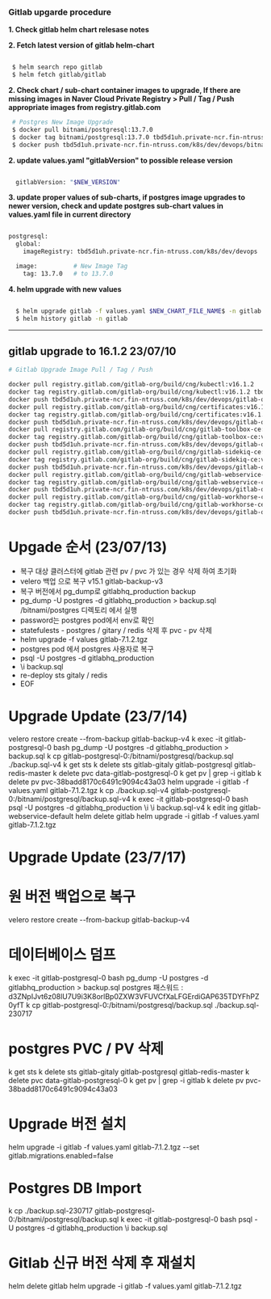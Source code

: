 ### Gitlab upgarde procedure


**1. Check gitlab helm chart relesase notes**

**2. Fetch latest version of gitlab helm-chart**

```bash

 $ helm search repo gitlab
 $ helm fetch gitlab/gitlab

```

**2. Check chart / sub-chart container images to upgrade, If there are missing images in Naver Cloud Private Registry > Pull / Tag / Push appropriate images from registry.gitlab.com**

```bash
 # Postgres New Image Upgrade
 $ docker pull bitnami/postgresql:13.7.0
 $ docker tag bitnami/postgresql:13.7.0 tbd5d1uh.private-ncr.fin-ntruss.com/k8s/dev/devops/bitnami/postgresql:12.7.0
 $ docker push tbd5d1uh.private-ncr.fin-ntruss.com/k8s/dev/devops/bitnami/postgresql:12.7.0

```

**2. update values.yaml "gitlabVersion" to possible release version**

```bash

  gitlabVersion: "$NEW_VERSION"

```
**3. update proper values of sub-charts, if postgres image upgrades to newer version, check and update postgres sub-chart values in values.yaml file in current directory**

```bash

postgresql:
  global:
    imageRegistry: tbd5d1uh.private-ncr.fin-ntruss.com/k8s/dev/devops

  image:          # New Image Tag
    tag: 13.7.0   # to 13.7.0

```

**4. helm upgrade with new values**

```bash

  $ helm upgrade gitlab -f values.yaml $NEW_CHART_FILE_NAME$ -n gitlab
  $ helm history gitlab -n gitlab

```

---

## gitlab upgrade to 16.1.2 23/07/10

```bash
# Gitlab Upgrade Image Pull / Tag / Push 

docker pull registry.gitlab.com/gitlab-org/build/cng/kubectl:v16.1.2
docker tag registry.gitlab.com/gitlab-org/build/cng/kubectl:v16.1.2 tbd5d1uh.private-ncr.fin-ntruss.com/k8s/dev/devops/gitlab-org/build/cng/kubectl:v16.1.2
docker push tbd5d1uh.private-ncr.fin-ntruss.com/k8s/dev/devops/gitlab-org/build/cng/kubectl:v16.1.2
docker pull registry.gitlab.com/gitlab-org/build/cng/certificates:v16.1.2
docker tag registry.gitlab.com/gitlab-org/build/cng/certificates:v16.1.2 tbd5d1uh.private-ncr.fin-ntruss.com/k8s/dev/devops/gitlab-org/build/cng/certificates:v16.1.2
docker push tbd5d1uh.private-ncr.fin-ntruss.com/k8s/dev/devops/gitlab-org/build/cng/certificates:v16.1.2
docker pull registry.gitlab.com/gitlab-org/build/cng/gitlab-toolbox-ce:v16.1.2
docker tag registry.gitlab.com/gitlab-org/build/cng/gitlab-toolbox-ce:v16.1.2 tbd5d1uh.private-ncr.fin-ntruss.com/k8s/dev/devops/gitlab-org/build/cng/gitlab-toolbox-ce:v16.1.2
docker push tbd5d1uh.private-ncr.fin-ntruss.com/k8s/dev/devops/gitlab-org/build/cng/gitlab-toolbox-ce:v16.1.2
docker pull registry.gitlab.com/gitlab-org/build/cng/gitlab-sidekiq-ce:v16.1.2
docker tag registry.gitlab.com/gitlab-org/build/cng/gitlab-sidekiq-ce:v16.1.2 tbd5d1uh.private-ncr.fin-ntruss.com/k8s/dev/devops/gitlab-org/build/cng/gitlab-sidekiq-ce:v16.1.2
docker push tbd5d1uh.private-ncr.fin-ntruss.com/k8s/dev/devops/gitlab-org/build/cng/gitlab-sidekiq-ce:v16.1.2
docker pull registry.gitlab.com/gitlab-org/build/cng/gitlab-webservice-ce:v16.1.2
docker tag registry.gitlab.com/gitlab-org/build/cng/gitlab-webservice-ce:v16.1.2 tbd5d1uh.private-ncr.fin-ntruss.com/k8s/dev/devops/gitlab-org/build/cng/gitlab-webservice-ce:v16.1.2
docker push tbd5d1uh.private-ncr.fin-ntruss.com/k8s/dev/devops/gitlab-org/build/cng/gitlab-webservice-ce:v16.1.2
docker pull registry.gitlab.com/gitlab-org/build/cng/gitlab-workhorse-ce:v16.1.2
docker tag registry.gitlab.com/gitlab-org/build/cng/gitlab-workhorse-ce:v16.1.2 tbd5d1uh.private-ncr.fin-ntruss.com/k8s/dev/devops/gitlab-org/build/cng/gitlab-workhorse-ce:v16.1.2
docker push tbd5d1uh.private-ncr.fin-ntruss.com/k8s/dev/devops/gitlab-org/build/cng/gitlab-workhorse-ce:v16.1.2
```

# Upgade 순서 (23/07/13)

- 복구 대상 클러스터에 gitlab 관련 pv / pvc 가 있는 경우 삭제 하여 초기화 
- velero 백업 으로 복구 v15.1 gitlab-backup-v3
- 복구 버전에서 pg_dump로 gitlabhq_production backup
- pg_dump -U postgres -d gitlabhq_production > backup.sql /bitnami/postgres 디렉토리 에서 실행
- password는 postgres pod에서 env로 확인
- statefulests - postgres / gitary / redis 삭제 후 pvc - pv 삭제
- helm upgrade -f values gitlab-7.1.2.tgz 
- postgres pod 에서 postgres 사용자로 복구 
- psql -U postgres -d gitlabhq_production
- \i backup.sql
- re-deploy sts gitaly / redis
- EOF

# Upgrade Update (23/7/14)

velero restore create --from-backup gitlab-backup-v4
k exec -it gitlab-postgresql-0 bash
pg_dump -U postgres -d gitlabhq_production > backup.sql
k cp gitlab-postgresql-0:/bitnami/postgresql/backup.sql ./backup.sql-v4
k get sts
k delete sts gitlab-gitaly gitlab-postgresql gitlab-redis-master
k delete pvc data-gitlab-postgresql-0
k get pv | grep -i gitlab
k delete pv pvc-38badd8170c6491c9094c43a03
helm upgrade -i gitlab -f values.yaml gitlab-7.1.2.tgz
k cp ./backup.sql-v4  gitlab-postgresql-0:/bitnami/postgresql/backup.sql-v4
k exec -it gitlab-postgresql-0 bash
psql -U postgres -d gitlabhq_production
\i \i backup.sql-v4
k edit ing gitlab-webservice-default
helm delete gitlab
helm upgrade -i gitlab -f values.yaml gitlab-7.1.2.tgz


# Upgrade Update (23/7/17)

# 원 버전 백업으로 복구
velero restore create --from-backup gitlab-backup-v4

# 데이터베이스 덤프
k exec -it gitlab-postgresql-0 bash
pg_dump -U postgres -d gitlabhq_production > backup.sql
postgres 패스워드 : d3ZNpIJvt6z08lU7U9i3K8orlBp0ZXW3VFUVCfXaLFGErdiGAP635TDYFhPZ0yfT
k cp gitlab-postgresql-0:/bitnami/postgresql/backup.sql ./backup.sql-230717

# postgres PVC / PV 삭제
k get sts
k delete sts gitlab-gitaly gitlab-postgresql gitlab-redis-master
k delete pvc data-gitlab-postgresql-0
k get pv | grep -i gitlab
k delete pv pvc-38badd8170c6491c9094c43a03

# Upgrade 버전 설치
helm upgrade -i gitlab -f values.yaml gitlab-7.1.2.tgz  --set gitlab.migrations.enabled=false

# Postgres DB Import
k cp ./backup.sql-230717  gitlab-postgresql-0:/bitnami/postgresql/backup.sql
k exec -it gitlab-postgresql-0 bash
psql -U postgres -d gitlabhq_production
\i backup.sql

# Gitlab 신규 버전 삭제 후 재설치
helm delete gitlab
helm upgrade -i gitlab -f values.yaml gitlab-7.1.2.tgz



